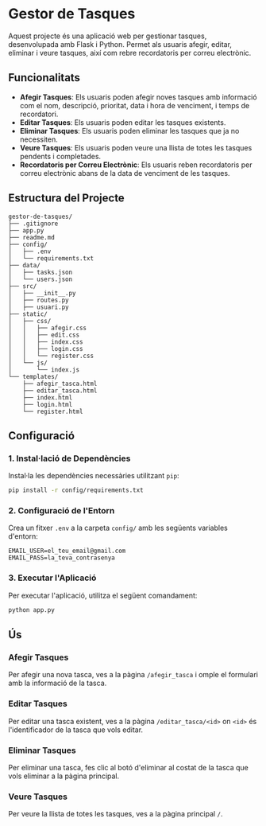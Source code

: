 # Gestor de Tasques

Aquest projecte és una aplicació web per gestionar tasques, desenvolupada amb Flask i Python. Permet als usuaris afegir, editar, eliminar i veure tasques, així com rebre recordatoris per correu electrònic.

## Funcionalitats

- **Afegir Tasques**: Els usuaris poden afegir noves tasques amb informació com el nom, descripció, prioritat, data i hora de venciment, i temps de recordatori.
- **Editar Tasques**: Els usuaris poden editar les tasques existents.
- **Eliminar Tasques**: Els usuaris poden eliminar les tasques que ja no necessiten.
- **Veure Tasques**: Els usuaris poden veure una llista de totes les tasques pendents i completades.
- **Recordatoris per Correu Electrònic**: Els usuaris reben recordatoris per correu electrònic abans de la data de venciment de les tasques.

## Estructura del Projecte

```
gestor-de-tasques/
├── .gitignore
├── app.py
├── readme.md
├── config/
│   ├── .env
│   └── requirements.txt
├── data/
│   ├── tasks.json
│   └── users.json
├── src/
│   ├── __init__.py
│   ├── routes.py
│   ├── usuari.py
├── static/
│   ├── css/
│   │   ├── afegir.css
│   │   ├── edit.css
│   │   ├── index.css
│   │   ├── login.css
│   │   └── register.css
│   └── js/
│       └── index.js
└── templates/
    ├── afegir_tasca.html
    ├── editar_tasca.html
    ├── index.html
    ├── login.html
    └── register.html
```

## Configuració

### 1. Instal·lació de Dependències

Instal·la les dependències necessàries utilitzant `pip`:

```bash
pip install -r config/requirements.txt
```

### 2. Configuració de l'Entorn

Crea un fitxer `.env` a la carpeta `config/` amb les següents variables d'entorn:

```
EMAIL_USER=el_teu_email@gmail.com
EMAIL_PASS=la_teva_contrasenya
```

### 3. Executar l'Aplicació

Per executar l'aplicació, utilitza el següent comandament:

```bash
python app.py
```

## Ús

### Afegir Tasques

Per afegir una nova tasca, ves a la pàgina `/afegir_tasca` i omple el formulari amb la informació de la tasca.

### Editar Tasques

Per editar una tasca existent, ves a la pàgina `/editar_tasca/<id>` on `<id>` és l'identificador de la tasca que vols editar.

### Eliminar Tasques

Per eliminar una tasca, fes clic al botó d'eliminar al costat de la tasca que vols eliminar a la pàgina principal.

### Veure Tasques

Per veure la llista de totes les tasques, ves a la pàgina principal `/`.
